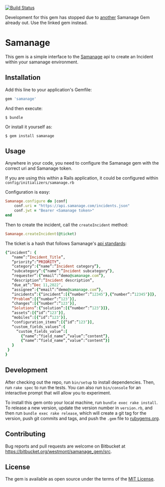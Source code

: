 [![Build Status](https://travis-ci.org/CRiva/samanage_gem.svg?branch=master)](https://travis-ci.org/CRiva/samanage_gem)

Development for this gem has stopped due to [another](https://github.com/cw2908/samanage-ruby) Samanage Gem already out. Use the linked gem instead. 


# Samanage

This gem is a simple interface to the [Samanage](https://www.samanage.com/api/) api to create an Incident within your samanage environment.

## Installation

Add this line to your application's Gemfile:

```ruby
gem 'samanage'
```

And then execute:

    $ bundle

Or install it yourself as:

    $ gem install samanage

## Usage

Anywhere in your code, you need to configure the Samanage gem with the correct uri and Samanage token.

If you are using this within a Rails application, it could be configured within `config/initializers/samanage.rb` 

Configuration is easy:
```ruby
Samanage.configure do |conf|
	conf.uri = "https://api.samanage.com/incidents.json"
	conf.jwt = "Bearer <Samanage token>"
end
```

Then to create the incident, call the `createIncident` method:

```ruby
Samanage.createIncident(@ticket)
```

The ticket is a hash that follows Samanage's [api standards](https://www.samanage.com/api/incidents/):
```ruby
{“incident”: {
   “name”:”Incident_Title”,
   “priority”:”PRIORITY”,
   “category”:{“name”:”Incident category”},
   “subcategory”:{“name”:”Incident subcategory”},
   “requester”:{“email”:”demo@samanage.com”},
   “description”:”Incident description”,
   “due_at”:”Dec 11,2022″,
   “assignee”:{“email”:”demo@samanage.com”},
   “incidents”:{“incident”:[{“number”:”12345″},{“number”:”12345″}]},
   “Problem”:[{“number”:”123″}],
   “changes”:[{“number”:”123″}],  
   “Solutions”:{“solution”:[{“number”:”123″}]},
   “assets”:[{“id”:”123″}],
   “mobiles”:[{“id”:”123″}],
   “configuration_items”:[{“id”:”123″}],
   “custom_fields_values”:{
     “custom_fields_value”:[
       {“name”:”field_name”,”value”:”content”},
       {“name”:”field_name”,”value”:”content”}]
   }
 }
}
```

## Development

After checking out the repo, run `bin/setup` to install dependencies. Then, run `rake spec` to run the tests. You can also run `bin/console` for an interactive prompt that will allow you to experiment.

To install this gem onto your local machine, run `bundle exec rake install`. To release a new version, update the version number in `version.rb`, and then run `bundle exec rake release`, which will create a git tag for the version, push git commits and tags, and push the `.gem` file to [rubygems.org](https://rubygems.org).

## Contributing

Bug reports and pull requests are welcome on Bitbucket at https://bitbucket.org/westmont/samanage_gem/src.

## License

The gem is available as open source under the terms of the [MIT License](https://opensource.org/licenses/MIT).
